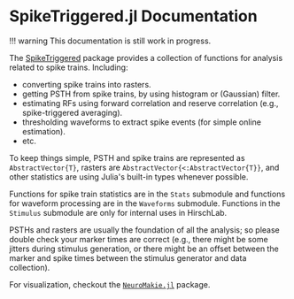 # SpikeTriggered.jl Documentation

!!! warning
    This documentation is still work in progress.

The [SpikeTriggered](https://github.com/ZaneMuir/SpikeTriggered.jl) package provides a collection of functions for analysis related to spike trains. Including:

- converting spike trains into rasters.
- getting PSTH from spike trains, by using histogram or (Gaussian) filter.
- estimating RFs using forward correlation and reserve correlation (e.g., spike-triggered averaging).
- thresholding waveforms to extract spike events (for simple online estimation).
- etc.

To keep things simple, PSTH and spike trains are represented as `AbstractVector{T}`,
rasters are `AbstractVector{<:AbstractVector{T}}`, and other statistics are using
Julia's built-in types whenever possible.

Functions for spike train statistics are in the `Stats` submodule and functions for waveform processing are in the `Waveforms` submodule.
Functions in the `Stimulus` submodule are only for internal uses in HirschLab.

PSTHs and rasters are usually the foundation of all the analysis; so please double check
your marker times are correct (e.g., there might be some jitters during stimulus generation,
or there might be an offset between the marker and spike times between the stimulus generator and data collection).

For visualization, checkout the [`NeuroMakie.jl`](https://github.com/ZaneMuir/NeuroMakie.jl) package.

